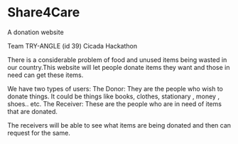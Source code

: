 # Share4Care
A donation website 

Team TRY-ANGLE (id 39)
Cicada Hackathon

There is a considerable problem of food and unused items being wasted in our country.This website will let people donate items they want and those in need can get these items.

We have two types of users: 
The Donor: They are the people who wish to donate things. It could be things like books, clothes, stationary , money , shoes.. etc.
The Receiver: These are the people who are in need of items that are donated.

The receivers will be able to see what items are being donated and then can request for the same.
